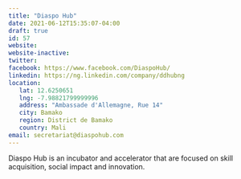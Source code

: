 ```yaml
---
title: "Diaspo Hub"
date: 2021-06-12T15:35:07-04:00
draft: true
id: 57
website: 
website-inactive: 
twitter: 
facebook: https://www.facebook.com/DiaspoHub/
linkedin: https://ng.linkedin.com/company/ddhubng
location: 
   lat: 12.6250651
   lng: -7.98821799999996
   address: "Ambassade d'Allemagne, Rue 14"
   city: Bamako
   region: District de Bamako
   country: Mali
email: secretariat@diaspohub.com
---
```

Diaspo Hub is an incubator and accelerator  that are focused on skill acquisition, social impact and innovation.

